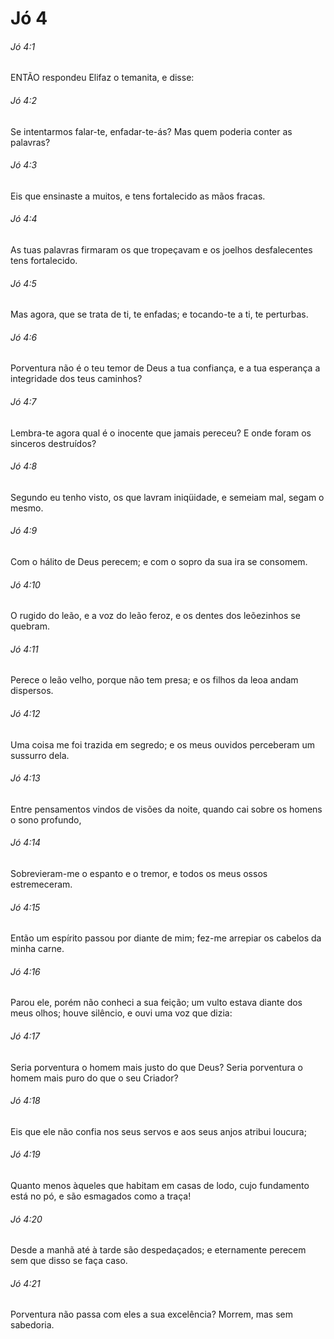 # Jó 4

###### Jó 4:1

ENTÃO respondeu Elifaz o temanita, e disse:

###### Jó 4:2

Se intentarmos falar-te, enfadar-te-ás? Mas quem poderia conter as palavras?

###### Jó 4:3

Eis que ensinaste a muitos, e tens fortalecido as mãos fracas.

###### Jó 4:4

As tuas palavras firmaram os que tropeçavam e os joelhos desfalecentes tens fortalecido.

###### Jó 4:5

Mas agora, que se trata de ti, te enfadas; e tocando-te a ti, te perturbas.

###### Jó 4:6

Porventura não é o teu temor de Deus a tua confiança, e a tua esperança a integridade dos teus caminhos?

###### Jó 4:7

Lembra-te agora qual é o inocente que jamais pereceu? E onde foram os sinceros destruídos?

###### Jó 4:8

Segundo eu tenho visto, os que lavram iniqüidade, e semeiam mal, segam o mesmo.

###### Jó 4:9

Com o hálito de Deus perecem; e com o sopro da sua ira se consomem.

###### Jó 4:10

O rugido do leão, e a voz do leão feroz, e os dentes dos leõezinhos se quebram.

###### Jó 4:11

Perece o leão velho, porque não tem presa; e os filhos da leoa andam dispersos.

###### Jó 4:12

Uma coisa me foi trazida em segredo; e os meus ouvidos perceberam um sussurro dela.

###### Jó 4:13

Entre pensamentos vindos de visões da noite, quando cai sobre os homens o sono profundo,

###### Jó 4:14

Sobrevieram-me o espanto e o tremor, e todos os meus ossos estremeceram.

###### Jó 4:15

Então um espírito passou por diante de mim; fez-me arrepiar os cabelos da minha carne.

###### Jó 4:16

Parou ele, porém não conheci a sua feição; um vulto estava diante dos meus olhos; houve silêncio, e ouvi uma voz que dizia:

###### Jó 4:17

Seria porventura o homem mais justo do que Deus? Seria porventura o homem mais puro do que o seu Criador?

###### Jó 4:18

Eis que ele não confia nos seus servos e aos seus anjos atribui loucura;

###### Jó 4:19

Quanto menos àqueles que habitam em casas de lodo, cujo fundamento está no pó, e são esmagados como a traça!

###### Jó 4:20

Desde a manhã até à tarde são despedaçados; e eternamente perecem sem que disso se faça caso.

###### Jó 4:21

Porventura não passa com eles a sua excelência? Morrem, mas sem sabedoria.

